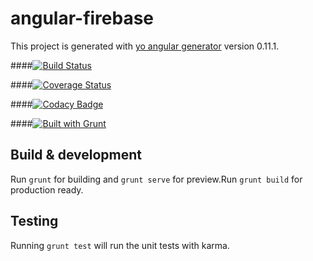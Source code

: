 # angular-firebase

This project is generated with [yo angular generator](https://github.com/yeoman/generator-angular)
version 0.11.1.

####[![Build Status](https://travis-ci.org/IustiNN/angular-firebase.png)](https://travis-ci.org/IustiNN/angular-firebase)

####[![Coverage Status](https://coveralls.io/repos/IustiNN/angular-firebase/badge.svg)](https://coveralls.io/r/IustiNN/angular-firebase)

####[![Codacy Badge](https://www.codacy.com/project/badge/9b5f59d129784a149dea25ae85c92acb)](https://www.codacy.com/app/iustin-nitza/angular-firebase)

####[![Built with Grunt](https://cdn.gruntjs.com/builtwith.png)](http://gruntjs.com/)

## Build & development

Run `grunt` for building and `grunt serve` for preview.Run `grunt build` for production ready.

## Testing

Running `grunt test` will run the unit tests with karma.
